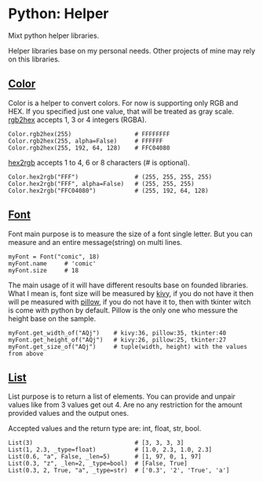 # Python: Helper
Mixt python helper libraries.

Helper libraries base on my personal needs. Other projects of mine may rely on this libraries.

<!-- Color -->
## [Color](Color.py)
Color is a helper to convert colors. For now is supporting only RGB and HEX. If you specified just one value, that will be treated as gray scale.
[rgb2hex](Color.py#L15) accepts 1, 3 or 4 integers (RGBA).

    Color.rgb2hex(255)                  # FFFFFFFF
    Color.rgb2hex(255, alpha=False)     # FFFFFF
    Color.rgb2hex(255, 192, 64, 128)    # FFC04080

[hex2rgb](Color.py#L38) accepts 1 to 4, 6 or 8 characters (# is optional).

    Color.hex2rgb("FFF")                # (255, 255, 255, 255)
    Color.hex2rgb("FFF", alpha=False)   # (255, 255, 255)
    Color.hex2rgb("FFC04080")           # (255, 192, 64, 128)

<!-- Font -->
## [Font](Font.py)
Font main purpose is to measure the size of a font single letter. But you can measure and an entire message(string) on multi lines.

    myFont = Font("comic", 18)
    myFont.name     # 'comic'
    myFont.size     # 18

The main usage of it will have different resoults base on founded libraries. What I mean is, font size will be measured by [kivy](https://kivy.org), if you do not have it then will pe measured with [pillow](https://pillow.readthedocs.io/en/stable/), if you do not have it to, then with tkinter witch is come with python by default. Pillow is the only one who messure the height base on the sample.

    myFont.get_width_of("AQj")    # kivy:36, pillow:35, tkinter:40
    myFont.get_height_of("AQj")   # kivy:26, pillow:25, tkinter:27
    myFont.get_size_of("AQj")     # tuple(width, height) with the values from above

<!-- List -->
## [List](List.py)
List purpose is to return a list of elements. You can provide and unpair values like from 3 values get out 4. Are no any restriction for the amount provided values and the output ones.

Accepted values and the return type are: int, float, str, bool.

    List(3)                             # [3, 3, 3, 3]
    List(1, 2.3, _type=float)           # [1.0, 2.3, 1.0, 2.3]
    List(0.6, "a", False, _len=5)       # [1, 97, 0, 1, 97]
    List(0.3, "z", _len=2, _type=bool)  # [False, True]
    List(0.3, 2, True, "a", _type=str)  # ['0.3', '2', 'True', 'a']
